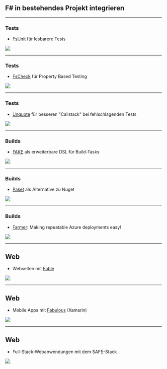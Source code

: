 ## F# in bestehendes Projekt integrieren

---

### Tests

- [FsUnit](https://github.com/fsprojects/FsUnit) für lesbarere Tests

<img
  class="absolute top-35 left-20 w-200"
  src="/images/FsUnit.png"
/>

---

### Tests

- [FsCheck](https://fscheck.github.io/FsCheck/) für Property Based Testing

<img
  class="absolute top-35 left-20 w-200"
  src="/images/FsCheck.png"
/>

---

### Tests

- [Unquote](https://github.com/SwensenSoftware/unquote) für besseren "Callstack" bei fehlschlagenden Tests

<img
  class="absolute top-35 left-20 w-200"
  src="/images/Unquote.png"
/>

---

### Builds

- [FAKE](https://fake.build/) als erweiterbare DSL für Build-Tasks

<img
  class="absolute top-35 left-20 w-200"
  src="/images/FAKE.png"
/>

---

### Builds

- [Paket](https://github.com/fsprojects/Paket) als Alternative zu Nuget

<img
  class="absolute top-35 left-20 w-200"
  src="/images/Paket.png"
/>

---

### Builds

- [Farmer](https://compositionalit.github.io/farmer/): Making repeatable Azure deployments easy!

<img
  class="absolute top-35 left-20 w-120"
  src="/images/Farmer.png"
/>

---

## Web

- Webseiten mit [Fable](https://fable.io/)

<img
  class="absolute top-45 left-40 w-130"
  src="/images/Fable.png"
/>

---

## Web

- Mobile Apps mit [Fabulous](https://fabulous.dev/) (Xamarin)

<img
  class="absolute top-45 left-20 w-150"
  src="/images/Fabulous.png"
/>

---

## Web

- Full-Stack-Webanwendungen mit dem SAFE-Stack

<img
  class="absolute top-45 left-20 w-180"
  src="/images/SAFE.png"
/>

